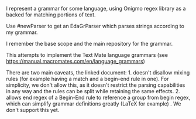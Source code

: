 I represent a grammar for some language, using Onigmo regex library as a backed for matching portions of text.

Use #newParser to get an EdaGrParser which parses strings according to my grammar.

I remember the base scope and the main repository for the grammar.

This attempts to implement the Text Mate language grammars
(see https://manual.macromates.com/en/language_grammars)

There are two main caveats, the linked document:
	1. doesn't disallow mixing rules (for example having a match and a begin-end rule in one). For simplicity, we don't allow this, as it doesn't restrict the parsing capabilities in any way and the rules can be split while retaining the same effects.
	2. allows end regex of a Begin-End rule to reference a group from begin regex, which can simplify grammar definitions greatly (LaTeX for example) . We don't support this yet.